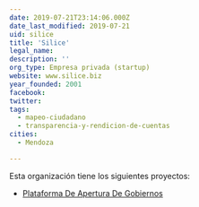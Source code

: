 ```yaml
---
date: 2019-07-21T23:14:06.000Z
date_last_modified: 2019-07-21
uid: silice
title: 'Silice'
legal_name: 
description: ''
org_type: Empresa privada (startup)
website: www.silice.biz
year_founded: 2001
facebook: 
twitter: 
tags:
  - mapeo-ciudadano
  - transparencia-y-rendicion-de-cuentas
cities: 
  - Mendoza

---
```


Esta organización tiene los siguientes proyectos:

- [Plataforma De Apertura De Gobiernos](/proyectos/plataforma-de-apertura-de-gobiernos)
